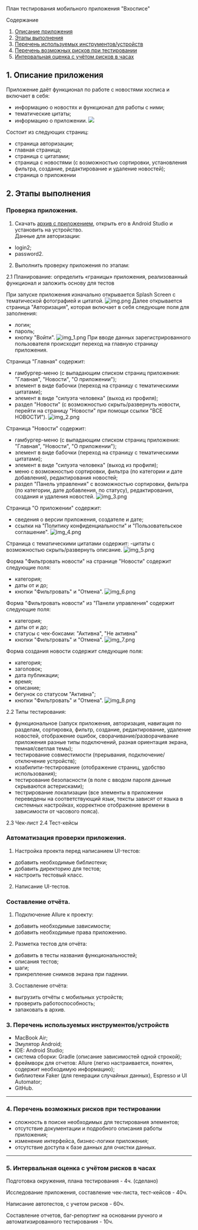 План тестирования мобильного приложения "Вхосписе"

Содержание

1. [Описание приложения](#1-описание-приложения)
2. [Этапы выполнения](#2-этапы-выполнения)
3. [Перечень используемых инструментов/устройств](#3-перечень-используемых-инструментовустройств)
4. [Перечень возможных рисков при тестировании](#4-перечень-возможных-рисков-при-тестировании)
5. [Интервальная оценка с учётом рисков в часах](#5-интервальная-оценка-с-учётом-рисков-в-часах)

## 1. Описание приложения

Приложение даёт функционал по работе с новостями хосписа и включает в себя:
- информацию о новостях и функционал для работы с ними;
- тематические цитаты;
- информацию о приложении.
![](pic/app.png)

Состоит из следующих страниц:
- страница авторизации;
- главная страница;
- страница с цитатами;
- страница с новостями (с возможностью сортировки, установления фильтра, создание, редактирование и удаление новостей);
- страница о приложении

## 2. Этапы выполнения

### Проверка приложения.

1. Скачать [архив с приложением](https://drive.google.com/drive/u/1/folders/14Sl8CAiIzFqtyXx6BAmWVlbu3_cXXzH1), открыть его в Android Studio и установить на устройство.   
   Данные для авторизации:

- login2;
- password2.

2. Выполнить проверку приложения по этапам:

2.1 Планирование: определить «границы» приложения, реализованный функционал и заложить основу для тестов

При запуске приложения изначально открывается Splash Screen с тематической фотографией и цитатой.
![img.png](img.png)
Далее открывается страница "Авторизация", которая включает в себя следующие поля для заполнения:
- логин;
- пароль;
- кнопку "Войти".
![img_1.png](img_1.png)
При вводе данных зарегистрированного пользователя происходит переход на главную страницу
приложения.

Страница "Главная" содержит:
- гамбургер-меню (с выпадающим списком страниц приложения: "Главная", "Новости", "О приложении");
- элемент в виде бабочки (переход на страницу с тематическими цитатами);
- элемент в виде "силуэта человека" (выход из профиля);
- раздел "Новости" (с возможностью скрыть/развернуть новости, перейти на страницу "Новости" при помощи
ссылки "ВСЕ НОВОСТИ").
![img_2.png](img_2.png)

Страница "Новости" содержит:
- гамбургер-меню (с выпадающим списком страниц приложения: "Главная", "Новости", "О приложении");
- элемент в виде бабочки (переход на страницу с тематическими цитатами);
- элемент в виде "силуэта человека" (выход из профиля);
- меню с возможностью сортировки, фильтра (по категории и дате добавления), редактирования новостей;
- раздел "Панель управления" с возможностью сортировки, фильтра (по категории, дате добавления,
по статусу), редактирования, создания и удаления
новостей.
![img_3.png](img_3.png)

Страница "О приложении" содержит:
- сведения о версии приложения, создателе и дате;
- ссылки на "Политику конфиденциальности" и "Пользовательское соглашение".
![img_4.png](img_4.png)

Страница с тематическими цитатами содержит:
-цитаты с возможностью скрыть/развернуть описание.
![img_5.png](img_5.png)

Форма "Фильтровать новости" на странице "Новости" содержит следующие поля:
- категория;
- даты от и до;
- кнопки "Фильтровать" и "Отмена".
![img_6.png](img_6.png)

Форма "Фильтровать новости" из "Панели управления" содержит следующие поля:
- категория;
- даты от и до;
- статусы с чек-боксами: "Активна", "Не активна"
- кнопки "Фильтровать" и "Отмена".
![img_7.png](img_7.png)

Форма создания новости содержит следующие поля:
- категория;
- заголовок;
- дата публикации;
- время;
- описание;
- бегунок со статусом "Активна";
- кнопки "Фильтровать" и "Отмена".
![img_8.png](img_8.png)

2.2 Типы тестирования:
- функциональное (запуск приложения, авторизация, навигация по разделам, сортировка, фильтр, 
создание, редактирование, удаление новостей, отображение ошибок, сворачивание/разворачивание приложения
разные типы подключений, разная ориентация экрана, темная/светлая темы);
- тестирование совместимости (прерывания, подключение/отключение устройств);
- юзабилити-тестирование (отображение страниц, удобство использования);
- тестирование безопасности (в поле с вводом пароля данные скрываются астерисками);
- тестрирование локализации (все элементы в приложении переведены на соответствующий язык, тексты 
зависят от языка в системных настройках, корректное отображение времени в зависимости от часового пояса).

2.3 Чек-лист
2.4 Тест-кейсы

### Автоматизация проверки приложения.

1. Настройка проекта перед написанием UI-тестов:
- добавить необходимые библиотеки;
- добавить директорию для тестов;
- настроить тестовый класс.

2. Написание UI-тестов.

### Составление отчёта.

1. Подключение Allure к проекту:
- добавить необходимые зависимости;
- добавить необходимые права приложению.

2. Разметка тестов для отчёта:
- добавить в тесты названия функциональностей;
- описания тестов;
- шаги;
- прикрепление снимков экрана при падении.

3. Составление отчёта:
- выгрузить отчёты с мобильных устройств;
- проверить работоспособность;
- запаковать в архив.

### 3. Перечень используемых инструментов/устройств

* MacBook Air;
* Эмулятор Android;
* IDE: Android Studio;
* система сборки: Gradle (описание зависимостей одной строкой);
* фреймворк для отчетов: Allure (легко настраивается, понятен, содержит необходимую информацию);
* библиотеки Faker (для генерации случайных данных), Espresso и UI Automator;
* GitHub.
___
### 4. Перечень возможных рисков при тестировании

* сложность в поиске необходимых для тестирования элементов;
* отсутствие документации и подробного описания работы приложения;
* изменение интерфейса, бизнес-логики приложения;
* отсутствие доступа к базе данных для очистки данных.
___
### 5. Интервальная оценка с учётом рисков в часах

Подготовка окружения, плана тестирования - 4ч. (сделано)

Исследование приложения, составление чек-листа, тест-кейсов - 40ч.

Написание автотестов, с учетом рисков - 60ч.

Составление отчетов, баг-репортинг на основании ручного и автоматизированного тестирования - 10ч.
